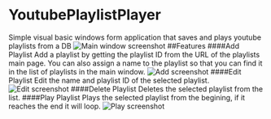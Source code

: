 # YoutubePlaylistPlayer
Simple visual basic windows form application that saves and plays youtube playlists from a DB
![Main window screenshot](http://i.imgur.com/HyuOO2F.jpg)
##Features
####Add Playlist
Add a playlist by getting the playlist ID from the URL of the playlists main page.
You can also assign a name to the playlist so that you can find it in the list of playlists in the main window.
![Add screenshot](http://i.imgur.com/BK2PbMM.jpg)
####Edit Playlist
Edit the name and playlist ID of the selected playlist.
![Edit screenshot](http://i.imgur.com/puu4eeV.jpg)
####Delete Playlist
Deletes the selected playlist from the list.
####Play Playlist
Plays the selected playlist from the begining, if it reaches the end it will loop.
![Play screenshot](http://i.imgur.com/F8Dg6Lq.jpg)
